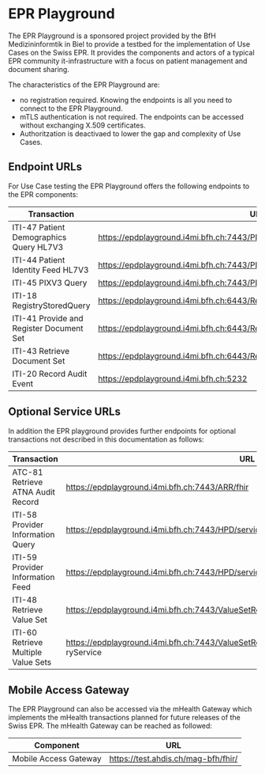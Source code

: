 # EPR Playground

The EPR Playground is a sponsored project provided by the BfH Medizininformtik in Biel to provide a testbed for the implementation of Use Cases on the Swiss EPR. It provides the components and actors of a typical EPR community it-infrastructure with a focus on patient management and document sharing.   

The characteristics of the EPR Playground are:
- no registration required. Knowing the endpoints is all you need to connect to the EPR Playground.
- mTLS authentication is not required. The endpoints can be accessed without exchanging X.509 certificates.
- Authoritzation is deactivaed to lower the gap and complexity of Use Cases.

## Endpoint URLs
For Use Case testing the EPR Playground offers the following endpoints to the EPR components:

| Transaction | URL                                               |
|-------------|---------------------------------------------------|
| ITI-47 Patient Demographics Query HL7V3 | https://epdplayground.i4mi.bfh.ch:7443/PIXPDQ/services/PIXPDQV3ManagerService|
| ITI-44 Patient Identity Feed HL7V3 | https://epdplayground.i4mi.bfh.ch:7443/PIXPDQ/services/PIXPDQV3ManagerService|
| ITI-45 PIXV3 Query | https://epdplayground.i4mi.bfh.ch:7443/PIXPDQ/services/PIXPDQV3ManagerService|
| ITI-18 RegistryStoredQuery| https://epdplayground.i4mi.bfh.ch:6443/Repository/services/RepositoryService|  
| ITI-41 Provide and Register Document Set| https://epdplayground.i4mi.bfh.ch:6443/Repository/services/RepositoryService|
| ITI-43 Retrieve Document Set| https://epdplayground.i4mi.bfh.ch:6443/Repository/services/RepositoryService|
| ITI-20 Record Audit Event| https://epdplayground.i4mi.bfh.ch:5232|

## Optional Service URLs
In addition the EPR playground provides further endpoints for optional transactions not described in this documentation as follows:

| Transaction | URL                                               |
|-------------|---------------------------------------------------|
| ATC-81 Retrieve ATNA Audit Record | https://epdplayground.i4mi.bfh.ch:7443/ARR/fhir|
| ITI-58 Provider Information Query | https://epdplayground.i4mi.bfh.ch:7443/HPD/services/HPDService|
| ITI-59 Provider Information Feed | https://epdplayground.i4mi.bfh.ch:7443/HPD/services/HPDService|
| ITI-48 Retrieve Value Set | https://epdplayground.i4mi.bfh.ch:7443/ValueSetRepository/services/ValueSetRepositoryService|
| ITI-60 Retrieve Multiple Value Sets | https://epdplayground.i4mi.bfh.ch:7443/ValueSetRepository/services/ValueSetReposito ryService|

## Mobile Access Gateway
The EPR Playground can also be accessed via the mHealth Gateway which implements the mHealth transactions planned for future releases of the Swiss EPR. The mHealth Gateway can be reached as followed:      

| Component   | URL                                               |
|-------------|---------------------------------------------------|
| Mobile Access Gateway | https://test.ahdis.ch/mag-bfh/fhir/|
